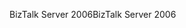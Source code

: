 <span data-ttu-id="5db06-101">BizTalk Server 2006</span><span class="sxs-lookup"><span data-stu-id="5db06-101">BizTalk Server 2006</span></span>
